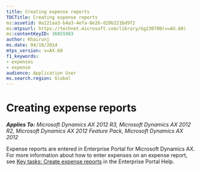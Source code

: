 ```yaml
---
title: Creating expense reports
TOCTitle: Creating expense reports
ms:assetid: 0a121aa3-b4a3-4efa-8e26-d29b221bd9f2
ms:mtpsurl: https://technet.microsoft.com/library/Gg230700(v=AX.60)
ms:contentKeyID: 36055983
author: Khairunj
ms.date: 04/18/2014
mtps_version: v=AX.60
f1_keywords:
- expenses
- expense
audience: Application User
ms.search.region: Global
---
```


# Creating expense reports 


_**Applies To:** Microsoft Dynamics AX 2012 R3, Microsoft Dynamics AX 2012 R2, Microsoft Dynamics AX 2012 Feature Pack, Microsoft Dynamics AX 2012_

Expense reports are entered in Enterprise Portal for Microsoft Dynamics AX. For more information about how to enter expenses on an expense report, see [Key tasks: Create expense reports](key-tasks-create-expense-reports.md) in the Enterprise Portal Help.

  


